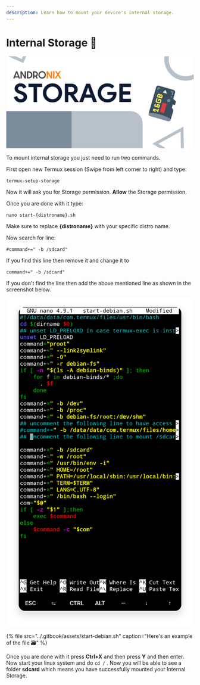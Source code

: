 ```yaml
---
description: Learn how to mount your device's internal storage.
---
```


# Internal Storage 📂

![](../.gitbook/assets/sd_banner%20%281%29.png)

To mount internal storage you just need to run two commands.

First open new Termux session \(Swipe from left corner to right\) and type:

```text
termux-setup-storage
```

Now it will ask you for Storage permission. **Allow** the Storage permission.

Once you are done with it type:

```text
nano start-{distroname}.sh
```

Make sure to replace **{distroname}** with your specific distro name. 

Now search for line:

```text
#command+=" -b /sdcard"
```

If you find this line then remove it and change it to

```text
command+=" -b /sdcard"
```

If you don't find the line then add the above mentioned line as shown in the screenshot below.

![](../.gitbook/assets/strorage_ss.png)

{% file src="../.gitbook/assets/start-debian.sh" caption="Here\'s an example of the file 🗃" %}

Once you are done with it press **Ctrl+X** and then press **Y** and then enter. Now start your linux system and do `cd /` . Now you will be able to see a folder **sdcard** which means you have successfully mounted your Internal Storage.

